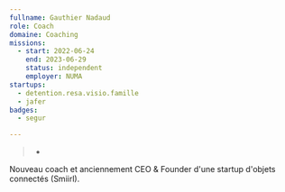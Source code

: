 ```yaml
---
fullname: Gauthier Nadaud
role: Coach
domaine: Coaching
missions:
  - start: 2022-06-24
    end: 2023-06-29
    status: independent
    employer: NUMA
startups:
  - detention.resa.visio.famille
  - jafer
badges:
  - segur

---
```

>-
  Nouveau coach et anciennement CEO & Founder d'une startup d'objets connectés
  (Smiirl).
